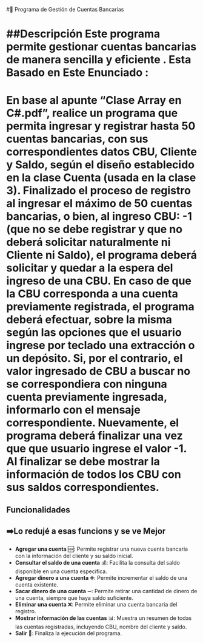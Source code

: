 #🏦 Programa de Gestión de Cuentas Bancarias

##Descripción
Este programa permite gestionar cuentas bancarias de manera sencilla y eficiente .
Esta Basado en Este Enunciado :
=============
En base al apunte “Clase Array en C#.pdf”, realice un programa que permita ingresar y registrar hasta 50 cuentas
bancarias, con sus correspondientes datos CBU, Cliente y Saldo, según el diseño establecido en la clase Cuenta (usada
en la clase 3).
Finalizado el proceso de registro al ingresar el máximo de 50 cuentas bancarias, o bien, al ingreso CBU: -1 (que no se
debe registrar y que no deberá solicitar naturalmente ni Cliente ni Saldo), el programa deberá solicitar y quedar a la
espera del ingreso de una CBU.
En caso de que la CBU corresponda a una cuenta previamente registrada, el programa deberá efectuar, sobre la
misma según las opciones que el usuario ingrese por teclado una extracción o un depósito.
Si, por el contrario, el valor ingresado de CBU a buscar no se correspondiera con ninguna cuenta previamente
ingresada, informarlo con el mensaje correspondiente.
Nuevamente, el programa deberá finalizar una vez que que usuario ingrese el valor -1. Al finalizar se debe mostrar la
información de todos los CBU con sus saldos correspondientes.
=============



## Funcionalidades

## ➡️Lo redujé  a esas funcions y se ve Mejor

- **Agregar una cuenta** 🆕: Permite registrar una nueva cuenta bancaria con la información del cliente y su saldo inicial.
- **Consultar el saldo de una cuenta** 💰: Facilita la consulta del saldo disponible en una cuenta específica.
- **Agregar dinero a una cuenta** ➕: Permite incrementar el saldo de una cuenta existente.
- **Sacar dinero de una cuenta** ➖: Permite retirar una cantidad de dinero de una cuenta, siempre que haya saldo suficiente.
- **Eliminar una cuenta** ❌: Permite eliminar una cuenta bancaria del registro.
- **Mostrar información de las cuentas** 📊: Muestra un resumen de todas las cuentas registradas, incluyendo CBU, nombre del cliente y saldo.
- **Salir** 🚪: Finaliza la ejecución del programa.

